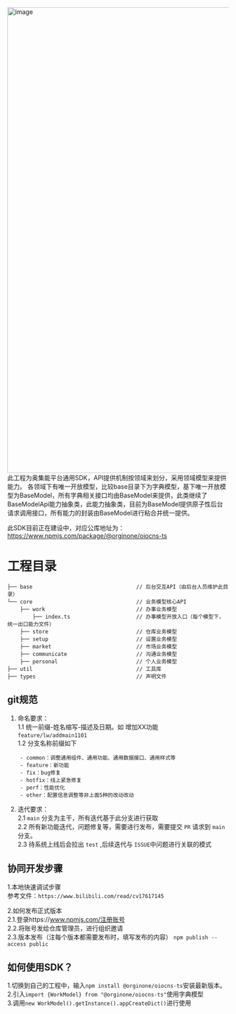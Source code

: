 <img width="1060" alt="image" src="https://user-images.githubusercontent.com/8328012/201800690-9f5e989e-4ed3-4817-85b9-b594ac89fd31.png">  
此工程为奥集能平台通用SDK，API提供机制按领域来划分，采用领域模型来提供能力。  
各领域下有唯一开放模型，比较base目录下为字典模型，基下唯一开放模型为BaseModel，所有字典相关接口均由BaseModel来提供，此类继续了BaseModelApi能力抽象类，此能力抽象类，目前为BaseModel提供原子性后台请求调用接口，所有能力的封装由BaseModel进行粘合并统一提供。    


此SDK目前正在建设中，对应公库地址为：https://www.npmjs.com/package/@orginone/oiocns-ts

# 工程目录

```
├── base                                 // 后台交互API（由后台人员维护此目录）
└── core                                 // 业务模型核心API
    ├── work                             // 办事业务模型
        ├── index.ts                     // 办事模型开放入口（每个模型下，统一出口能力文件）
    ├── store                            // 仓库业务模型
    ├── setup                            // 设置业务模型
    ├── market                           // 市场业务模型
    ├── communicate                      // 沟通业务模型
    ├── personal                         // 个人业务模型    	 
├── util                                 // 工具库
├── types                                // 声明文件
```

## git规范

1. 命名要求：  
   1.1 统一前缀-姓名缩写-描述及日期。如 增加XX功能 `feature/lw/addmain1101`  
   1.2 分支名称前缀如下  
````
    - common：调整通用组件、通用功能、通用数据接口、通用样式等  
    - feature：新功能  
    - fix：bug修复  
    - hotfix：线上紧急修复  
    - perf：性能优化  
    - other：配置信息调整等非上面5种的改动改动  
````

2. 迭代要求：  
   2.1 `main` 分支为主干，所有迭代基于此分支进行获取  
   2.2 所有新功能迭代，问题修复等，需要进行发布，需要提交 `PR` 请求到 `main` 分支。  
   2.3 待系统上线后会拉出 `test` ,后续迭代与 `ISSUE`中问题进行关联的模式  


## 协同开发步骤

1.本地快速调试步骤  
    参考文件：`https://www.bilibili.com/read/cv17617145`

2.如何发布正式版本  
   2.1.登录https://www.npmjs.com/注册账号  
   2.2.将账号发给仓库管理员，进行组织邀请  
   2.3.版本发布（注每个版本都需要发布时，填写发布的内容）
      `npm publish --access public`

## 如何使用SDK？  
1.切换到自己的工程中，输入`npm install @orginone/oiocns-ts`安装最新版本。  
2.引入`import {WorkModel} from "@orginone/oiocns-ts"`使用字典模型  
3.调用`new WorkModel().getInstance().appCreateDict()`进行使用  


